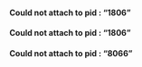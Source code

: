 #### Could not attach to pid : “1806”
#### Could not attach to pid : “1806”
#### Could not attach to pid : “8066”

